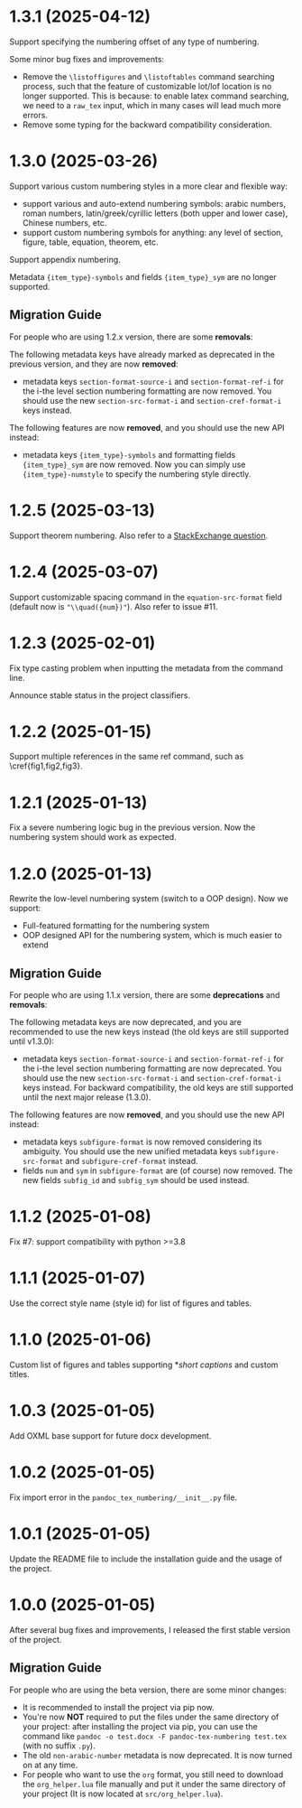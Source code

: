 # 1.3.1 (2025-04-12)
Support specifying the numbering offset of any type of numbering.

Some minor bug fixes and improvements:
- Remove the `\listoffigures` and `\listoftables` command searching process, such that the feature of customizable lot/lof location is no longer supported. This is because: to enable latex command searching, we need to a `raw_tex` input, which in many cases will lead much more errors.
- Remove some typing for the backward compatibility consideration.

# 1.3.0 (2025-03-26)
Support various custom numbering styles in a more clear and flexible way:
- support various and auto-extend numbering symbols: arabic numbers, roman numbers, latin/greek/cyrillic letters (both upper and lower case), Chinese numbers, etc.
- support custom numbering symbols for anything: any level of section, figure, table, equation, theorem, etc.

Support appendix numbering.

Metadata `{item_type}-symbols` and fields `{item_type}_sym` are no longer supported.

## Migration Guide
For people who are using 1.2.x version, there are some **removals**:

The following metadata keys have already marked as deprecated in the previous version, and they are now **removed**:
- metadata keys `section-format-source-i` and `section-format-ref-i` for the i-the level section numbering formatting are now removed. You should use the new `section-src-format-i` and `section-cref-format-i` keys instead.

The following features are now **removed**, and you should use the new API instead:
- metadata keys `{item_type}-symbols` and formatting fields `{item_type}_sym` are now removed. Now you can simply use `{item_type}-numstyle` to specify the numbering style directly.

# 1.2.5 (2025-03-13)
Support theorem numbering. Also refer to a [StackExchange question](https://tex.stackexchange.com/questions/738132/simultaneously-cross-referencing-numbered-amsthm-theorems-and-numbered-equations).

# 1.2.4 (2025-03-07)
Support customizable spacing command in the `equation-src-format` field (default now is `"\\quad({num})"`). Also refer to issue #11.

# 1.2.3 (2025-02-01)
Fix type casting problem when inputting the metadata from the command line. 

Announce stable status in the project classifiers.

# 1.2.2 (2025-01-15)

Support multiple references in the same ref command, such as \cref{fig1,fig2,fig3}.

# 1.2.1 (2025-01-13)

Fix a severe numbering logic bug in the previous version. Now the numbering system should work as expected.

# 1.2.0 (2025-01-13)

Rewrite the low-level numbering system (switch to a OOP design). Now we support:

- Full-featured formatting for the numbering system
- OOP designed API for the numbering system, which is much easier to extend

## Migration Guide
For people who are using 1.1.x version, there are some **deprecations** and **removals**:

The following metadata keys are now deprecated, and you are recommended to use the new keys instead (the old keys are still supported until v1.3.0):
- metadata keys `section-format-source-i` and `section-format-ref-i` for the i-the level section numbering formatting are now deprecated. You should use the new `section-src-format-i` and `section-cref-format-i` keys instead. For backward compatibility, the old keys are still supported until the next major release (1.3.0).

The following features are now **removed**, and you should use the new API instead:
- metadata keys `subfigure-format` is now removed considering its ambiguity. You should use the new unified metadata keys `subfigure-src-format` and `subfigure-cref-format` instead.
- fields `num` and `sym` in `subfigure-format` are (of course) now removed. The new fields `subfig_id` and `subfig_sym` should be used instead.

# 1.1.2 (2025-01-08)

Fix #7: support compatibility with python >=3.8

# 1.1.1 (2025-01-07)

Use the correct style name (style id) for list of figures and tables.

# 1.1.0 (2025-01-06)

Custom list of figures and tables supporting **short captions* and custom titles.

# 1.0.3 (2025-01-05)

Add OXML base support for future docx development.


# 1.0.2 (2025-01-05)

Fix import error in the `pandoc_tex_numbering/__init__.py` file.

# 1.0.1 (2025-01-05)

Update the README file to include the installation guide and the usage of the project.

# 1.0.0 (2025-01-05)
After several bug fixes and improvements, I released the first stable version of the project. 

## Migration Guide
For people who are using the beta version, there are some minor changes:
- It is recommended to install the project via pip now.
- You're now **NOT** required to put the files under the same directory of your project: after installing the project via pip, you can use the command like `pandoc -o test.docx -F pandoc-tex-numbering test.tex` (with no suffix `.py`).
- The old `non-arabic-number` metadata is now deprecated. It is now turned on at any time.
- For people who want to use the `org` format, you still need to download the `org_helper.lua` file manually and put it under the same directory of your project (It is now located at `src/org_helper.lua`).





